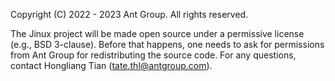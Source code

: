 Copyright (C) 2022 - 2023 Ant Group. All rights reserved.

The Jinux project will be made open source under a permissive license (e.g., BSD 3-clause). Before that happens, one needs to ask for permissions from Ant Group for redistributing the source code. For any questions, contact Hongliang Tian (tate.thl@antgroup.com).
